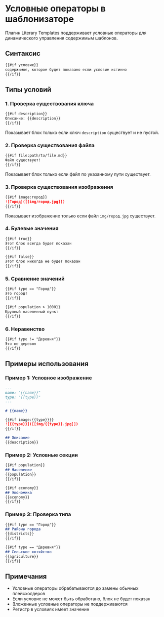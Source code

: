 # Условные операторы в шаблонизаторе

Плагин Literary Templates поддерживает условные операторы для динамического управления содержимым шаблонов.

## Синтаксис

```markdown
{{#if условие}}
содержимое, которое будет показано если условие истинно
{{/if}}
```

## Типы условий

### 1. Проверка существования ключа
```markdown
{{#if description}}
Описание: {{description}}
{{/if}}
```
Показывает блок только если ключ `description` существует и не пустой.

### 2. Проверка существования файла
```markdown
{{#if file:path/to/file.md}}
Файл существует!
{{/if}}
```
Показывает блок только если файл по указанному пути существует.

### 3. Проверка существования изображения
```markdown
{{#if image:город}}
![Город]([[img/город.jpg]])
{{/if}}
```
Показывает изображение только если файл `img/город.jpg` существует.

### 4. Булевые значения
```markdown
{{#if true}}
Этот блок всегда будет показан
{{/if}}

{{#if false}}
Этот блок никогда не будет показан
{{/if}}
```

### 5. Сравнение значений
```markdown
{{#if type == "Город"}}
Это город!
{{/if}}

{{#if population > 1000}}
Крупный населенный пункт
{{/if}}
```

### 6. Неравенство
```markdown
{{#if type != "Деревня"}}
Это не деревня
{{/if}}
```

## Примеры использования

### Пример 1: Условное изображение
```markdown
---
name: "{{name}}"
type: "{{type}}"
---

# {{name}}

{{#if image:{{type}}}}
![{{type}}]([[img/{{type}}.jpg]])
{{/if}}

## Описание
{{description}}
```

### Пример 2: Условные секции
```markdown
{{#if population}}
## Население
{{population}}
{{/if}}

{{#if economy}}
## Экономика
{{economy}}
{{/if}}
```

### Пример 3: Проверка типа
```markdown
{{#if type == "Город"}}
## Районы города
{{districts}}
{{/if}}

{{#if type == "Деревня"}}
## Сельское хозяйство
{{agriculture}}
{{/if}}
```

## Примечания

- Условные операторы обрабатываются до замены обычных плейсхолдеров
- Если условие не может быть обработано, блок не будет показан
- Вложенные условные операторы не поддерживаются
- Регистр в условиях имеет значение
